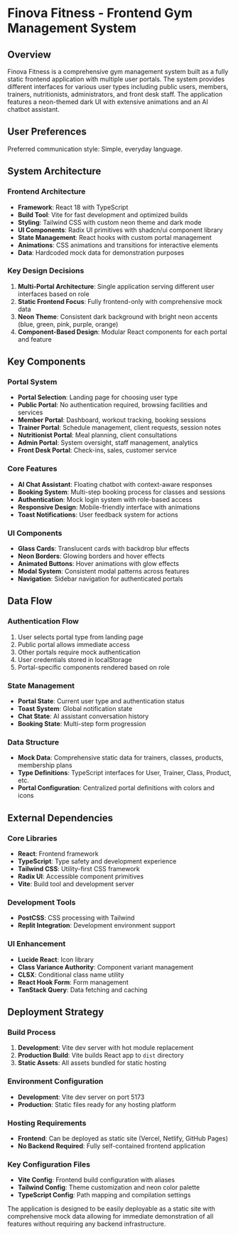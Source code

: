 # Finova Fitness - Frontend Gym Management System

## Overview

Finova Fitness is a comprehensive gym management system built as a fully static frontend application with multiple user portals. The system provides different interfaces for various user types including public users, members, trainers, nutritionists, administrators, and front desk staff. The application features a neon-themed dark UI with extensive animations and an AI chatbot assistant.

## User Preferences

Preferred communication style: Simple, everyday language.

## System Architecture

### Frontend Architecture
- **Framework**: React 18 with TypeScript
- **Build Tool**: Vite for fast development and optimized builds
- **Styling**: Tailwind CSS with custom neon theme and dark mode
- **UI Components**: Radix UI primitives with shadcn/ui component library
- **State Management**: React hooks with custom portal management
- **Animations**: CSS animations and transitions for interactive elements
- **Data**: Hardcoded mock data for demonstration purposes

### Key Design Decisions
1. **Multi-Portal Architecture**: Single application serving different user interfaces based on role
2. **Static Frontend Focus**: Fully frontend-only with comprehensive mock data
3. **Neon Theme**: Consistent dark background with bright neon accents (blue, green, pink, purple, orange)
4. **Component-Based Design**: Modular React components for each portal and feature

## Key Components

### Portal System
- **Portal Selection**: Landing page for choosing user type
- **Public Portal**: No authentication required, browsing facilities and services
- **Member Portal**: Dashboard, workout tracking, booking sessions
- **Trainer Portal**: Schedule management, client requests, session notes
- **Nutritionist Portal**: Meal planning, client consultations
- **Admin Portal**: System oversight, staff management, analytics
- **Front Desk Portal**: Check-ins, sales, customer service

### Core Features
- **AI Chat Assistant**: Floating chatbot with context-aware responses
- **Booking System**: Multi-step booking process for classes and sessions
- **Authentication**: Mock login system with role-based access
- **Responsive Design**: Mobile-friendly interface with animations
- **Toast Notifications**: User feedback system for actions

### UI Components
- **Glass Cards**: Translucent cards with backdrop blur effects
- **Neon Borders**: Glowing borders and hover effects
- **Animated Buttons**: Hover animations with glow effects
- **Modal System**: Consistent modal patterns across features
- **Navigation**: Sidebar navigation for authenticated portals

## Data Flow

### Authentication Flow
1. User selects portal type from landing page
2. Public portal allows immediate access
3. Other portals require mock authentication
4. User credentials stored in localStorage
5. Portal-specific components rendered based on role

### State Management
- **Portal State**: Current user type and authentication status
- **Toast System**: Global notification state
- **Chat State**: AI assistant conversation history
- **Booking State**: Multi-step form progression

### Data Structure
- **Mock Data**: Comprehensive static data for trainers, classes, products, membership plans
- **Type Definitions**: TypeScript interfaces for User, Trainer, Class, Product, etc.
- **Portal Configuration**: Centralized portal definitions with colors and icons

## External Dependencies

### Core Libraries
- **React**: Frontend framework
- **TypeScript**: Type safety and development experience
- **Tailwind CSS**: Utility-first CSS framework
- **Radix UI**: Accessible component primitives
- **Vite**: Build tool and development server

### Development Tools
- **PostCSS**: CSS processing with Tailwind
- **Replit Integration**: Development environment support

### UI Enhancement
- **Lucide React**: Icon library
- **Class Variance Authority**: Component variant management
- **CLSX**: Conditional class name utility
- **React Hook Form**: Form management
- **TanStack Query**: Data fetching and caching

## Deployment Strategy

### Build Process
1. **Development**: Vite dev server with hot module replacement
2. **Production Build**: Vite builds React app to `dist` directory
3. **Static Assets**: All assets bundled for static hosting

### Environment Configuration
- **Development**: Vite dev server on port 5173
- **Production**: Static files ready for any hosting platform

### Hosting Requirements
- **Frontend**: Can be deployed as static site (Vercel, Netlify, GitHub Pages)
- **No Backend Required**: Fully self-contained frontend application

### Key Configuration Files
- **Vite Config**: Frontend build configuration with aliases
- **Tailwind Config**: Theme customization and neon color palette
- **TypeScript Config**: Path mapping and compilation settings

The application is designed to be easily deployable as a static site with comprehensive mock data allowing for immediate demonstration of all features without requiring any backend infrastructure.